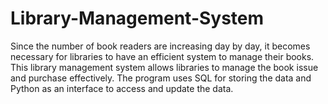 # Library-Management-System
Since the number of book readers are increasing day by day, it becomes necessary for libraries to have an efficient system to manage their books.
This library management system allows libraries to manage the book issue and purchase effectively.
The program uses SQL for storing the data and Python as an interface to access and update the data.

